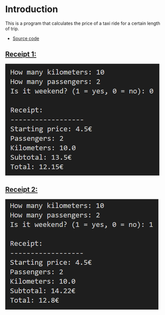 # Introduction

This is a program that calculates the price of a taxi ride for a certain length of trip. 

* [Source code](Misc/Taxi.py)

## <ins>Receipt 1:

![Receipt 1](Misc/taxi_1.PNG)

## <ins>Receipt 2:
![Receipt 2](Misc/taxi_2.PNG)